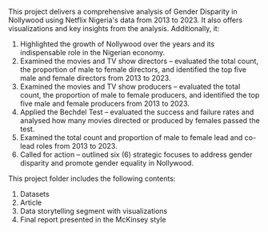 This project delivers a comprehensive analysis of Gender Disparity in Nollywood using Netflix Nigeria's data from 2013 to 2023.  It also offers visualizations and key insights from the analysis. Additionally, it:

1.	Highlighted the growth of Nollywood over the years and its indispensable role in the Nigerian economy.
2.	Examined the movies and TV show directors – evaluated the total count, the proportion of male to female directors, and identified the top five male and female directors from 2013 to 2023.
3.	Examined the movies and TV show producers – evaluated the total count, the proportion of male to female producers, and identified the top five male and female producers from 2013 to 2023.
4.	Applied the Bechdel Test – evaluated the success and failure rates and analysed how many movies directed or produced by females passed the test.
5.	Examined the total count and proportion of male to female lead and co-lead roles from 2013 to 2023.
6.	Called for action – outlined six (6) strategic focuses to address gender disparity and promote gender equality in Nollywood.

This project folder includes the following contents:
1.	Datasets
2.	Article
3.	Data storytelling segment with visualizations
4.	Final report presented in the McKinsey style


